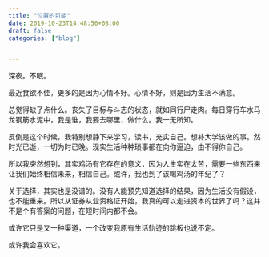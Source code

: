 ```yaml
---
title: "位置的可能"
date: 2019-10-23T14:48:56+08:00
draft: false
categories: ["blog"]


---
```


深夜。不眠。

最近食欲不佳，更多的是因为心情不好。心情不好，则是因为生活不满意。

<!--more-->

总觉得缺了点什么。丧失了目标与斗志的状态，就如同行尸走肉。每日穿行车水马龙钢筋水泥中，我是谁，我要去哪里，做什么。我一无所知。

反倒是这个时候，我特别想静下来学习，读书，充实自己。想补大学该做的事。然时光已逝，一切为时已晚。现实生活种种琐事都在向你逼迫，由不得你自己。

所以我突然想到，其实鸡汤有它存在的意义，因为人生实在太苦，需要一些东西来让我们始终相信未来，相信自己。或许，我也到了该喝鸡汤的年纪了？

关于选择，其实也是没谱的。没有人能预先知道选择的结果，因为生活没有假设，也不能重来。所以从证券从业资格证开始，我真的可以走进资本的世界了吗？这并不是个有答案的问题，在短时间内都不会。

或许它只是又一种渠道，一个改变我原有生活轨迹的跳板也说不定。

或许我会喜欢它。

